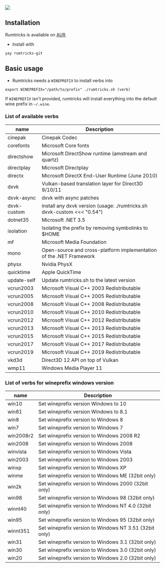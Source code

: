 <img src="https://i.postimg.cc/7Ppyhq83/yes.png">

## Installation

Rumtricks is available on [AUR](https://aur.archlinux.org/packages/rumtricks-git).
  - Install with 
  ```sh
  yay rumtricks-git
  ```

## Basic usage

- Rumtricks needs a `WINEPREFIX` to install verbs into

`export WINEPREFIX="/path/to/prefix" ./rumtricks.sh (verb)`

If `WINEPREFIX` isn't provided, rumtricks will install everything into the default wine prefix in `~/.wine`.


### List of available verbs

name | Description
--- | ---
cinepak | Cinepak Codec
corefonts | Microsoft Core fonts
directshow | Microsoft DirectShow runtime (amstream and quartz)
directplay | Microsoft Directplay
directx | Microsoft DirectX End-User Runtime (June 2010)
dxvk | Vulkan-based translation layer for Direct3D 9/10/11
dxvk-async | dxvk with async patches
dxvk-custom | install any dxvk version (usage: ./rumtricks.sh dxvk-custom <<< "0.54")
dotnet35| Microsoft .NET 3.5
isolation | Isolating the prefix by removing symbolinks to $HOME
mf | Microsoft Media Foundation
mono | Open-source and cross-platform implementation of the .NET Framework
physx | Nvidia PhysX
quicktime | Apple QuickTime
update-self | Update rumtricks.sh to the latest version
vcrun2003 | Microsoft Visual C++ 2003 Redistributable
vcrun2005 | Microsoft Visual C++ 2005 Redistributable
vcrun2008 | Microsoft Visual C++ 2008 Redistributable
vcrun2010 | Microsoft Visual C++ 2010 Redistributable
vcrun2012 | Microsoft Visual C++ 2012 Redistributable
vcrun2013 | Microsoft Visual C++ 2013 Redistributable
vcrun2015 | Microsoft Visual C++ 2015 Redistributable
vcrun2017 | Microsoft Visual C++ 2017 Redistributable
vcrun2019 | Microsoft Visual C++ 2019 Redistributable
vkd3d | Direct3D 12 API on top of Vulkan
wmp11 | Windows Media Player 11

### List of verbs for wineprefix windows version

name | Description
--- | ---
win10 | Set wineprefix version Windows to 10
win81 | Set wineprefix version Windows to 8.1
win8 | Set wineprefix version to Windows 8
win7 | Set wineprefix version to Windows 7
win2008r2 | Set wineprefix version to Windows 2008 R2
win2008 | Set wineprefix version to Windows 2008
winvista | Set wineprefix version to Windows Vista
win2003 | Set wineprefix version to Windows 2003
winxp | Set wineprefix version to Windows XP
winme | Set wineprefix version to Windows ME (32bit only)
win2k | Set wineprefix version to Windows 2000 (32bit only)
win98 | Set wineprefix version to Windows 98 (32bit only)
winnt40 | Set wineprefix version to Windows NT 4.0 (32bit only)
win95 | Set wineprefix version to Windows 95 (32bit only)
winnt351 | Set wineprefix version to Windows NT 3.51 (32bit only)
win31 | Set wineprefix version to Windows 3.1 (32bit only)
win30 | Set wineprefix version to Windows 3.0 (32bit only)
win20 | Set wineprefix version to Windows 2.0 (32bit only)
